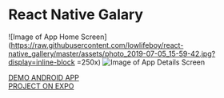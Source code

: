 # React Native Galary

![Image of App Home Screen](https://raw.githubusercontent.com/lowlifeboy/react-native_gallery/master/assets/photo_2019-07-05_15-59-42.jpg?display=inline-block =250x) 
![Image of App Details Screen](https://raw.githubusercontent.com/lowlifeboy/react-native_gallery/master/assets/photo_2019-07-05_15-59-47.jpg?display=inline-block)

[DEMO ANDROID APP](https://drive.google.com/open?id=1ywUNoLFWC8YHlOPL5R6OlB0rjq2BIGNa)  
[PROJECT ON EXPO](https://expo.io/@lowlifeboy/gallery)
